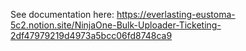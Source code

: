 See documentation here:
https://everlasting-eustoma-5c2.notion.site/NinjaOne-Bulk-Uploader-Ticketing-2df47979219d4973a5bcc06fd8748ca9
